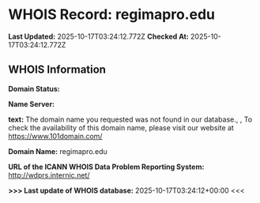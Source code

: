 # WHOIS Record: regimapro.edu

**Last Updated:** 2025-10-17T03:24:12.772Z
**Checked At:** 2025-10-17T03:24:12.772Z

## WHOIS Information

**Domain Status:** 

**Name Server:** 

**text:** The domain name you requested was not found in our database., , To check the availability of this domain name, please visit our website at https://www.101domain.com/

**Domain Name:** regimapro.edu

**URL of the ICANN WHOIS Data Problem Reporting System:** http://wdprs.internic.net/

**>>> Last update of WHOIS database:** 2025-10-17T03:24:12+00:00 <<<

